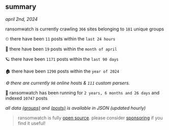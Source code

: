 
## summary
_april 2nd, 2024_

ransomwatch is currently crawling `366` sites belonging to `181` unique groups

⏲ there have been `11` posts within the `last 24 hours`

🦈 there have been `19` posts within the `month of april`

🪐 there have been `1171` posts within the `last 90 days`

🏚 there have been `1290` posts within the `year of 2024`

_⚙️ there are currently `98` online hosts & `111` custom parsers._

🦕 ransomwatch has been running for `2 years, 6 months and 26 days` and indexed `10747` posts

_all data  [(groups)](http://ransomwhat.telemetry.ltd/groups) and [(posts)](http://ransomwhat.telemetry.ltd/posts) is available in JSON (updated hourly)_

> ransomwatch is fully [open source](https://github.com/joshhighet/ransomwatch#ransomwatch--). please consider [sponsoring](https://github.com/sponsors/joshhighet) if you find it useful!
